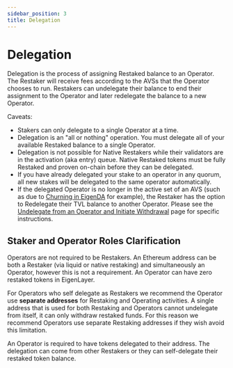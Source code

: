 ```yaml
---
sidebar_position: 3
title: Delegation
---
```


# Delegation

Delegation is the process of assigning Restaked balance to an Operator. The Restaker will receive fees according to the AVSs that the Operator chooses to run. Restakers can undelegate their balance to end their assignment to the Operator and later redelegate the balance to a new Operator.

Caveats:

- Stakers can only delegate to a single Operator at a time.
- Delegation is an "all or nothing" operation. You must delegate all of your available Restaked balance to a single Operator.
- Delegation is not possible for Native Restakers while their validators are in the activation (aka entry) queue. Native Restaked tokens must be fully Restaked and proven on-chain before they can be delegated.
- If you have already delegated your stake to an operator in any quorum, all new stakes will be delegated to the same operator automatically.
- If the delegated Operator is no longer in the active set of an AVS (such as due to [Churning in EigenDA](/docs/eigenda/operator-guides/requirements/delegation-requirements.mdx) for example), the Restaker has the option to Redelegate their TVL balance to another Operator. Please see the [Undelegate from an Operator and Initiate Withdrawal](./undelegate-from-an-operator-and-initiate-withdrawal.md) page for specific instructions.

## **Staker and Operator Roles Clarification**

Operators are not required to be Restakers. An Ethereum address can be both a Restaker (via liquid or native restaking) and simultaneously an Operator, however this is not a requirement. An Operator can have zero restaked tokens in EigenLayer.

For Operators who self delegate as Restakers we recommend the Operator use **separate addresses** for Restaking and Operating activities. A single address that is used for both Restaking and Operators cannot undelegate from itself, it can only withdraw restaked funds. For this reason we recommend Operators use separate Restaking addresses if they wish avoid this limitation.

An Operator is required to have tokens delegated to their address. The delegation can come from other Restakers or they can self-delegate their restaked token balance.
